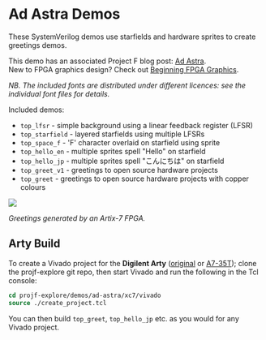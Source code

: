 # Ad Astra Demos

These SystemVerilog demos use starfields and hardware sprites to create greetings demos.

This demo has an associated Project F blog post: [Ad Astra](https://projectf.io/posts/fpga-ad-astra/).  
New to FPGA graphics design? Check out [Beginning FPGA Graphics](https://projectf.io/posts/fpga-graphics/).

_NB. The included fonts are distributed under different licences: see the individual font files for details._

Included demos:

* `top_lfsr` - simple background using a linear feedback register (LFSR)
* `top_starfield` - layered starfields using multiple LFSRs
* `top_space_f` - 'F' character overlaid on starfield using sprite
* `top_hello_en` - multiple sprites spell "Hello" on starfield
* `top_hello_jp` - multiple sprites spell "こんにちは" on starfield
* `top_greet_v1` - greetings to open source hardware projects
* `top_greet` - greetings to open source hardware projects with copper colours

![](../../doc/img/fpga-ad-astra.png?raw=true "")

_Greetings generated by an Artix-7 FPGA._

## Arty Build

To create a Vivado project for the **Digilent Arty** ([original](https://digilent.com/reference/programmable-logic/arty/reference-manual) or [A7-35T](https://reference.digilentinc.com/reference/programmable-logic/arty-a7/reference-manual)); clone the projf-explore git repo, then start Vivado and run the following in the Tcl console:

```tcl
cd projf-explore/demos/ad-astra/xc7/vivado
source ./create_project.tcl
```

You can then build `top_greet`, `top_hello_jp` etc. as you would for any Vivado project.
